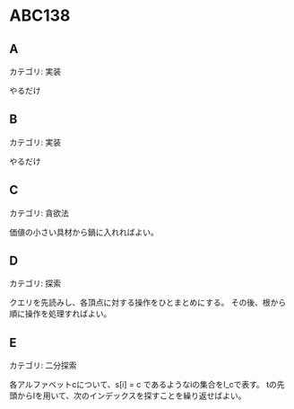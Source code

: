 # ABC138

## A
カテゴリ: 実装

やるだけ

## B
カテゴリ: 実装

やるだけ

## C
カテゴリ: 貪欲法

価値の小さい具材から鍋に入れればよい。

## D
カテゴリ: 探索

クエリを先読みし、各頂点に対する操作をひとまとめにする。
その後、根から順に操作を処理すればよい。

## E
カテゴリ: 二分探索

各アルファベットcについて、s[i] = c であるようなiの集合をI_cで表す。
tの先頭からIを用いて、次のインデックスを探すことを繰り返せばよい。
